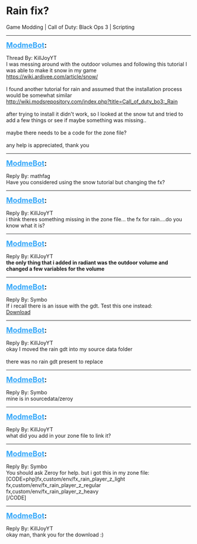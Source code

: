 # Rain fix?
Game Modding | Call of Duty: Black Ops 3 | Scripting

---
<strong style="font-size: 1.4em;"><span style="text-decoration: underline;text-decoration-color: #34a7f9;"><span style="color:#34a7f9;">ModmeBot</span></span>:</strong>

<p>Thread By: KillJoyYT<br />I was messing around with the outdoor volumes and following this tutorial I was able to make it snow in my game<br /><a href="https://wiki.ardivee.com/article/snow/">https://wiki.ardivee.com/article/snow/</a><br /> <br />I found another tutorial for rain and assumed that the installation process would be somewhat similar<br /><a href="http://wiki.modsrepository.com/index.php?title=Call_of_duty_bo3:_Rain">http://wiki.modsrepository.com/index.php?title=Call_of_duty_bo3:_Rain</a><br /> <br />after trying to install it didn&#39;t work, so I looked at the snow tut and tried to add a few things or see if maybe something was missing..<br /> <br />maybe there needs to be a code for the zone file?<br /> <br />any help is appreciated, thank you</p>

---
<strong style="font-size: 1.4em;"><span style="text-decoration: underline;text-decoration-color: #34a7f9;"><span style="color:#34a7f9;">ModmeBot</span></span>:</strong>

<p>Reply By: mathfag<br />Have you considered using the snow tutorial but changing the fx?</p>

---
<strong style="font-size: 1.4em;"><span style="text-decoration: underline;text-decoration-color: #34a7f9;"><span style="color:#34a7f9;">ModmeBot</span></span>:</strong>

<p>Reply By: KillJoyYT<br />i think theres something missing in the zone file... the fx for rain....do you know what it is?</p>

---
<strong style="font-size: 1.4em;"><span style="text-decoration: underline;text-decoration-color: #34a7f9;"><span style="color:#34a7f9;">ModmeBot</span></span>:</strong>

<p>Reply By: KillJoyYT<br /><strong>the only thing that i added in radiant was the outdoor volume and changed a few variables for the volume</strong></p>

---
<strong style="font-size: 1.4em;"><span style="text-decoration: underline;text-decoration-color: #34a7f9;"><span style="color:#34a7f9;">ModmeBot</span></span>:</strong>

<p>Reply By: Symbo<br />If i recall there is an issue with the gdt. Test this one instead: <br /><a href="https://drive.google.com/file/d/1C0s8rNZ344v3yOsmceZ1E7sibGLFec3w/view?usp=sharing">Download</a></p>

---
<strong style="font-size: 1.4em;"><span style="text-decoration: underline;text-decoration-color: #34a7f9;"><span style="color:#34a7f9;">ModmeBot</span></span>:</strong>

<p>Reply By: KillJoyYT<br />okay I moved the rain gdt into my source data folder<br /> <br />there was no rain gdt present to replace</p>

---
<strong style="font-size: 1.4em;"><span style="text-decoration: underline;text-decoration-color: #34a7f9;"><span style="color:#34a7f9;">ModmeBot</span></span>:</strong>

<p>Reply By: Symbo<br />mine is in sourcedata/zeroy</p>

---
<strong style="font-size: 1.4em;"><span style="text-decoration: underline;text-decoration-color: #34a7f9;"><span style="color:#34a7f9;">ModmeBot</span></span>:</strong>

<p>Reply By: KillJoyYT<br />what did you add in your zone file to link it?</p>

---
<strong style="font-size: 1.4em;"><span style="text-decoration: underline;text-decoration-color: #34a7f9;"><span style="color:#34a7f9;">ModmeBot</span></span>:</strong>

<p>Reply By: Symbo<br />You should ask Zeroy for help. but i got this in my zone file:<br />[CODE=php]fx,custom/env/fx_rain_player_z_light<br />fx,custom/env/fx_rain_player_z_regular<br />fx,custom/env/fx_rain_player_z_heavy<br />	[/CODE]</p>

---
<strong style="font-size: 1.4em;"><span style="text-decoration: underline;text-decoration-color: #34a7f9;"><span style="color:#34a7f9;">ModmeBot</span></span>:</strong>

<p>Reply By: KillJoyYT<br />okay man, thank you for the download :)</p>
